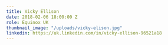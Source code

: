 ```yaml
---
title: Vicky Ellison
date: 2018-02-06 18:00:00 Z
role: Equinox UK
thumbnail_image: "/uploads/vicky-elison.jpg"
linkedin: https://uk.linkedin.com/in/vicky-ellison-96521a18
---
```


